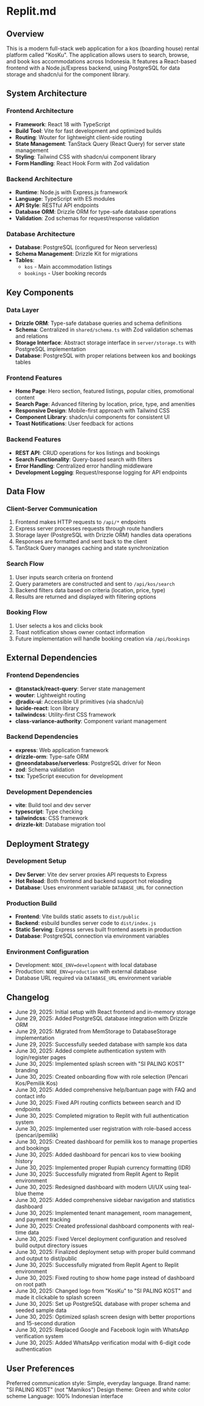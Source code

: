 # Replit.md

## Overview
This is a modern full-stack web application for a kos (boarding house) rental platform called "KosKu". The application allows users to search, browse, and book kos accommodations across Indonesia. It features a React-based frontend with a Node.js/Express backend, using PostgreSQL for data storage and shadcn/ui for the component library.

## System Architecture

### Frontend Architecture
- **Framework**: React 18 with TypeScript
- **Build Tool**: Vite for fast development and optimized builds
- **Routing**: Wouter for lightweight client-side routing
- **State Management**: TanStack Query (React Query) for server state management
- **Styling**: Tailwind CSS with shadcn/ui component library
- **Form Handling**: React Hook Form with Zod validation

### Backend Architecture
- **Runtime**: Node.js with Express.js framework
- **Language**: TypeScript with ES modules
- **API Style**: RESTful API endpoints
- **Database ORM**: Drizzle ORM for type-safe database operations
- **Validation**: Zod schemas for request/response validation

### Database Architecture
- **Database**: PostgreSQL (configured for Neon serverless)
- **Schema Management**: Drizzle Kit for migrations
- **Tables**: 
  - `kos` - Main accommodation listings
  - `bookings` - User booking records

## Key Components

### Data Layer
- **Drizzle ORM**: Type-safe database queries and schema definitions
- **Schema**: Centralized in `shared/schema.ts` with Zod validation schemas and relations
- **Storage Interface**: Abstract storage interface in `server/storage.ts` with PostgreSQL implementation
- **Database**: PostgreSQL with proper relations between kos and bookings tables

### Frontend Features
- **Home Page**: Hero section, featured listings, popular cities, promotional content
- **Search Page**: Advanced filtering by location, price, type, and amenities
- **Responsive Design**: Mobile-first approach with Tailwind CSS
- **Component Library**: shadcn/ui components for consistent UI
- **Toast Notifications**: User feedback for actions

### Backend Features
- **REST API**: CRUD operations for kos listings and bookings
- **Search Functionality**: Query-based search with filters
- **Error Handling**: Centralized error handling middleware
- **Development Logging**: Request/response logging for API endpoints

## Data Flow

### Client-Server Communication
1. Frontend makes HTTP requests to `/api/*` endpoints
2. Express server processes requests through route handlers
3. Storage layer (PostgreSQL with Drizzle ORM) handles data operations
4. Responses are formatted and sent back to the client
5. TanStack Query manages caching and state synchronization

### Search Flow
1. User inputs search criteria on frontend
2. Query parameters are constructed and sent to `/api/kos/search`
3. Backend filters data based on criteria (location, price, type)
4. Results are returned and displayed with filtering options

### Booking Flow
1. User selects a kos and clicks book
2. Toast notification shows owner contact information
3. Future implementation will handle booking creation via `/api/bookings`

## External Dependencies

### Frontend Dependencies
- **@tanstack/react-query**: Server state management
- **wouter**: Lightweight routing
- **@radix-ui**: Accessible UI primitives (via shadcn/ui)
- **lucide-react**: Icon library
- **tailwindcss**: Utility-first CSS framework
- **class-variance-authority**: Component variant management

### Backend Dependencies
- **express**: Web application framework
- **drizzle-orm**: Type-safe ORM
- **@neondatabase/serverless**: PostgreSQL driver for Neon
- **zod**: Schema validation
- **tsx**: TypeScript execution for development

### Development Dependencies
- **vite**: Build tool and dev server
- **typescript**: Type checking
- **tailwindcss**: CSS framework
- **drizzle-kit**: Database migration tool

## Deployment Strategy

### Development Setup
- **Dev Server**: Vite dev server proxies API requests to Express
- **Hot Reload**: Both frontend and backend support hot reloading
- **Database**: Uses environment variable `DATABASE_URL` for connection

### Production Build
- **Frontend**: Vite builds static assets to `dist/public`
- **Backend**: esbuild bundles server code to `dist/index.js`
- **Static Serving**: Express serves built frontend assets in production
- **Database**: PostgreSQL connection via environment variables

### Environment Configuration
- Development: `NODE_ENV=development` with local database
- Production: `NODE_ENV=production` with external database
- Database URL required via `DATABASE_URL` environment variable

## Changelog
- June 29, 2025: Initial setup with React frontend and in-memory storage
- June 29, 2025: Added PostgreSQL database integration with Drizzle ORM
- June 29, 2025: Migrated from MemStorage to DatabaseStorage implementation
- June 29, 2025: Successfully seeded database with sample kos data
- June 30, 2025: Added complete authentication system with login/register pages
- June 30, 2025: Implemented splash screen with "SI PALING KOST" branding
- June 30, 2025: Created onboarding flow with role selection (Pencari Kos/Pemilik Kos)
- June 30, 2025: Added comprehensive help/bantuan page with FAQ and contact info
- June 30, 2025: Fixed API routing conflicts between search and ID endpoints
- June 30, 2025: Completed migration to Replit with full authentication system
- June 30, 2025: Implemented user registration with role-based access (pencari/pemilik)
- June 30, 2025: Created dashboard for pemilik kos to manage properties and bookings
- June 30, 2025: Added dashboard for pencari kos to view booking history
- June 30, 2025: Implemented proper Rupiah currency formatting (IDR)
- June 30, 2025: Successfully migrated from Replit Agent to Replit environment
- June 30, 2025: Redesigned dashboard with modern UI/UX using teal-blue theme
- June 30, 2025: Added comprehensive sidebar navigation and statistics dashboard
- June 30, 2025: Implemented tenant management, room management, and payment tracking
- June 30, 2025: Created professional dashboard components with real-time data
- June 30, 2025: Fixed Vercel deployment configuration and resolved build output directory issues
- June 30, 2025: Finalized deployment setup with proper build command and output to dist/public
- June 30, 2025: Successfully migrated from Replit Agent to Replit environment
- June 30, 2025: Fixed routing to show home page instead of dashboard on root path
- June 30, 2025: Changed logo from "KosKu" to "SI PALING KOST" and made it clickable to splash screen
- June 30, 2025: Set up PostgreSQL database with proper schema and seeded sample data
- June 30, 2025: Optimized splash screen design with better proportions and 15-second duration
- June 30, 2025: Replaced Google and Facebook login with WhatsApp verification system
- June 30, 2025: Added WhatsApp verification modal with 6-digit code authentication

## User Preferences
Preferred communication style: Simple, everyday language.
Brand name: "SI PALING KOST" (not "Mamikos")
Design theme: Green and white color scheme
Language: 100% Indonesian interface